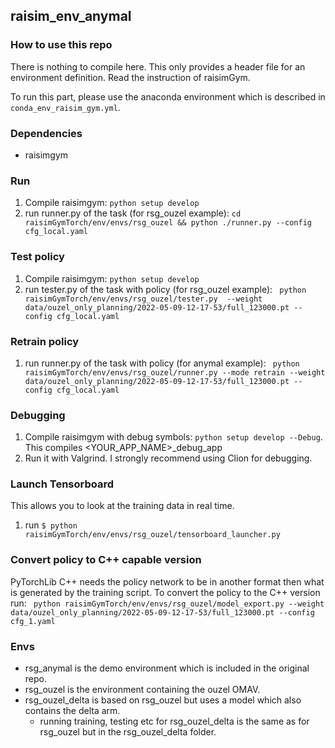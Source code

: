 ## raisim_env_anymal

### How to use this repo

There is nothing to compile here. This only provides a header file for an environment definition. Read the instruction
of raisimGym.

To run this part, please use the anaconda environment which is described in `conda_env_raisim_gym.yml`.

### Dependencies

- raisimgym

### Run

1. Compile raisimgym: ```python setup develop```
2. run runner.py of the task (for rsg_ouzel example): ```cd raisimGymTorch/env/envs/rsg_ouzel && python ./runner.py --config cfg_local.yaml```

### Test policy

1. Compile raisimgym: ```python setup develop```
2. run tester.py of the task with policy (for rsg_ouzel
   example): ``` python raisimGymTorch/env/envs/rsg_ouzel/tester.py  --weight data/ouzel_only_planning/2022-05-09-12-17-53/full_123000.pt --config cfg_local.yaml```

### Retrain policy

1. run runner.py of the task with policy (for anymal
   example): ``` python raisimGymTorch/env/envs/rsg_ouzel/runner.py --mode retrain --weight data/ouzel_only_planning/2022-05-09-12-17-53/full_123000.pt --config cfg_local.yaml```

### Debugging

1. Compile raisimgym with debug symbols: ```python setup develop --Debug```. This compiles <YOUR_APP_NAME>_debug_app
2. Run it with Valgrind. I strongly recommend using Clion for debugging.

### Launch Tensorboard
This allows you to look at the training data in real time.

1. run ```$ python raisimGymTorch/env/envs/rsg_ouzel/tensorboard_launcher.py ```

### Convert policy to C++ capable version
PyTorchLib C++ needs the policy network to be in another format then what is generated by the training script. To convert
the policy to the C++ version run:
``` python raisimGymTorch/env/envs/rsg_ouzel/model_export.py --weight data/ouzel_only_planning/2022-05-09-12-17-53/full_123000.pt --config cfg_1.yaml```


### Envs

- rsg_anymal is the demo environment which is included in the original repo.
- rsg_ouzel is the environment containing the ouzel OMAV.
- rsg_ouzel_delta is based on rsg_ouzel but uses a model which also contains the delta arm.
  - running training, testing etc for rsg_ouzel_delta is the same as for rsg_ouzel but in the rsg_ouzel_delta folder.